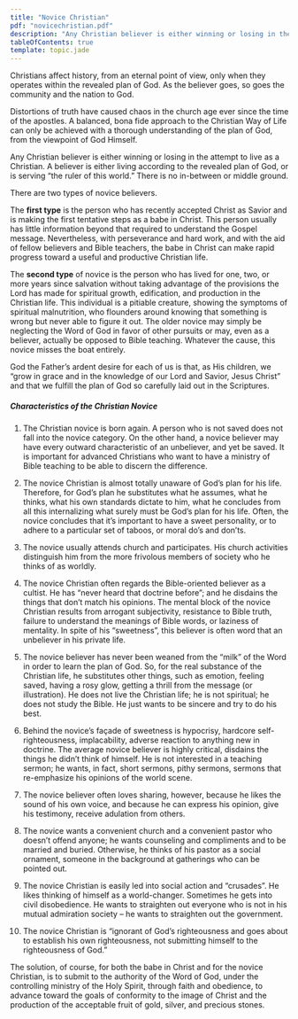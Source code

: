 ```yaml
---
title: "Novice Christian"
pdf: "novicechristian.pdf"
description: "Any Christian believer is either winning or losing in the attempt to live as a Christian. A believer is either living according to the revealed plan of God, or is serving “the ruler of this world.” There is no in-between or middle ground."
tableOfContents: true
template: topic.jade
---
```


Christians affect history, from an eternal point of view, only when they
operates within the revealed plan of God. As the believer goes, so goes
the community and the nation to God.

Distortions of truth have caused chaos in the church age ever since the
time of the apostles. A balanced, bona fide approach to the Christian
Way of Life can only be achieved with a thorough understanding of the
plan of God, from the viewpoint of God Himself.

Any Christian believer is either winning or losing in the attempt to
live as a Christian. A believer is either living according to the
revealed plan of God, or is serving “the ruler of this world.” There is
no in-between or middle ground.

There are two types of novice believers.

The **first type** is the person who has recently accepted Christ as
Savior and is making the first tentative steps as a babe in Christ. This
person usually has little information beyond that required to understand
the Gospel message. Nevertheless, with perseverance and hard work, and
with the aid of fellow believers and Bible teachers, the babe in Christ
can make rapid progress toward a useful and productive Christian life.

The **second type** of novice is the person who has lived for one, two,
or more years since salvation without taking advantage of the provisions
the Lord has made for spiritual growth, edification, and production in
the Christian life. This individual is a pitiable creature, showing the
symptoms of spiritual malnutrition, who flounders around knowing that
something is wrong but never able to figure it out. The older novice may
simply be neglecting the Word of God in favor of other pursuits or may,
even as a believer, actually be opposed to Bible teaching. Whatever the
cause, this novice misses the boat entirely.

God the Father’s ardent desire for each of us is that, as His children,
we “grow in grace and in the knowledge of our Lord and Savior, Jesus
Christ” and that we fulfill the plan of God so carefully laid out in the
Scriptures.

##### Characteristics of the Christian Novice

1.  The Christian novice is born again. A person who is not saved does
    not fall into the novice category. On the other hand, a novice
    believer may have every outward characteristic of an unbeliever, and
    yet be saved. It is important for advanced Christians who want to
    have a ministry of Bible teaching to be able to discern the
    difference.

2.  The novice Christian is almost totally unaware of God’s plan for his
    life. Therefore, for God’s plan he substitutes what he assumes, what
    he thinks, what his own standards dictate to him, what he concludes
    from all this internalizing what surely must be God’s plan for his
    life. Often, the novice concludes that it’s important to have a
    sweet personality, or to adhere to a particular set of taboos, or
    moral do’s and don’ts.

3.  The novice usually attends church and participates. His church
    activities distinguish him from the more frivolous members of
    society who he thinks of as worldly.

4.  The novice Christian often regards the Bible-oriented believer as a
    cultist. He has “never heard that doctrine before”; and he disdains
    the things that don’t match his opinions. The mental block of the
    novice Christian results from arrogant subjectivity, resistance to
    Bible truth, failure to understand the meanings of Bible words, or
    laziness of mentality. In spite of his “sweetness”, this believer is
    often word that an unbeliever in his private life.

5.  The novice believer has never been weaned from the “milk” of the
    Word in order to learn the plan of God. So, for the real substance
    of the Christian life, he substitutes other things, such as emotion,
    feeling saved, having a rosy glow, getting a thrill from the message
    (or illustration). He does not live the Christian life; he is not
    spiritual; he does not study the Bible. He just wants to be sincere
    and try to do his best.

6.  Behind the novice’s façade of sweetness is hypocrisy, hardcore
    self-righteousness, implacability, adverse reaction to anything new
    in doctrine. The average novice believer is highly critical,
    disdains the things he didn’t think of himself. He is not interested
    in a teaching sermon; he wants, in fact, short sermons, pithy
    sermons, sermons that re-emphasize his opinions of the world scene.

7.  The novice believer often loves sharing, however, because he likes
    the sound of his own voice, and because he can express his opinion,
    give his testimony, receive adulation from others.

8.  The novice wants a convenient church and a convenient pastor who
    doesn’t offend anyone; he wants counseling and compliments and to be
    married and buried. Otherwise, he thinks of his pastor as a social
    ornament, someone in the background at gatherings who can be pointed
    out.

9.  The novice Christian is easily led into social action and
    “crusades”. He likes thinking of himself as a world-changer.
    Sometimes he gets into civil disobedience. He wants to straighten
    out everyone who is not in his mutual admiration society – he wants
    to straighten out the government.

10. The novice Christian is “ignorant of God’s righteousness and goes
    about to establish his own righteousness, not submitting himself to
    the righteousness of God.”

The solution, of course, for both the babe in Christ and for the novice
Christian, is to submit to the authority of the Word of God, under the
controlling ministry of the Holy Spirit, through faith and obedience, to
advance toward the goals of conformity to the image of Christ and the
production of the acceptable fruit of gold, silver, and precious stones.

